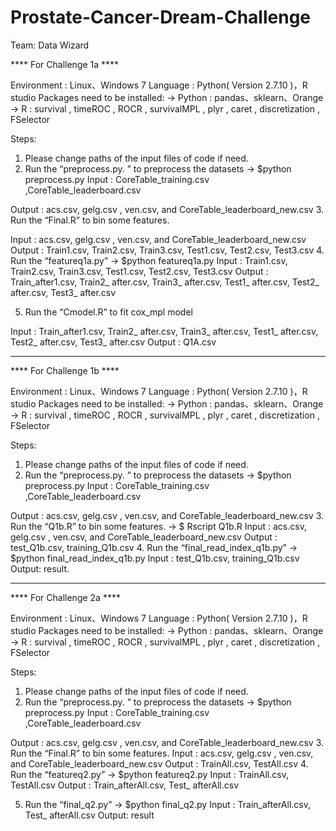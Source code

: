 # Prostate-Cancer-Dream-Challenge
Team: Data Wizard

**** For Challenge 1a ****

Environment : Linux、Windows 7
Language : Python( Version 2.7.10 )，R studio
Packages need to be installed: 
	→ Python : pandas、sklearn、Orange
	→ R : survival , timeROC , ROCR , survivalMPL , plyr , caret , discretization , FSelector

Steps:
1. Please change paths of the input files of code if need.
2. Run the “preprocess.py. ” to preprocess the datasets
→ $python preprocess.py
Input : CoreTable_training.csv ,CoreTable_leaderboard.csv

Output : acs.csv, gelg.csv , ven.csv, and CoreTable_leaderboard_new.csv
3. Run the “Final.R” to bin some features.

Input : acs.csv, gelg.csv , ven.csv, and CoreTable_leaderboard_new.csv
Output : Train1.csv, Train2.csv,  Train3.csv, Test1.csv, Test2.csv, Test3.csv
4. Run the “featureq1a.py” 
→ $python featureq1a.py
Input : Train1.csv, Train2.csv,  Train3.csv, Test1.csv, Test2.csv, Test3.csv
Output : Train_after1.csv, Train2_ after.csv,  Train3_ after.csv, Test1_ after.csv, Test2_ after.csv, Test3_ after.csv

5. Run the “Cmodel.R” to fit cox_mpl model

Input : Train_after1.csv, Train2_ after.csv,  Train3_ after.csv, Test1_ after.csv, Test2_ after.csv, Test3_ after.csv
Output : Q1A.csv

-----------------------------------------------------------------------------------------------------------------------------
**** For Challenge 1b ****

Environment : Linux、Windows 7
Language : Python( Version 2.7.10 )，R studio
Packages need to be installed: 
	→ Python : pandas、sklearn、Orange
	→ R : survival , timeROC , ROCR , survivalMPL , plyr , caret , discretization , FSelector

Steps:
1. Please change paths of the input files of code if need.
2. Run the “preprocess.py. ” to preprocess the datasets
→ $python preprocess.py
Input : CoreTable_training.csv ,CoreTable_leaderboard.csv

Output : acs.csv, gelg.csv , ven.csv, and CoreTable_leaderboard_new.csv
3. Run the “Q1b.R” to bin some features.
→ $ Rscript Q1b.R 
Input : acs.csv, gelg.csv , ven.csv, and CoreTable_leaderboard_new.csv
Output : test_Q1b.csv, training_Q1b.csv
4. Run the “final_read_index_q1b.py” 
→ $python final_read_index_q1b.py
Input : test_Q1b.csv, training_Q1b.csv
Output: result.

-----------------------------------------------------------------------------------------------------------------------------
**** For Challenge 2a ****

Environment : Linux、Windows 7
Language : Python( Version 2.7.10 )，R studio
Packages need to be installed: 
	→ Python : pandas、sklearn、Orange
	→ R : survival , timeROC , ROCR , survivalMPL , plyr , caret , discretization , FSelector

Steps:
1. Please change paths of the input files of code if need.
2. Run the “preprocess.py. ” to preprocess the datasets
→ $python preprocess.py
Input : CoreTable_training.csv ,CoreTable_leaderboard.csv

Output : acs.csv, gelg.csv , ven.csv, and CoreTable_leaderboard_new.csv
3. Run the “Final.R” to bin some features.
Input : acs.csv, gelg.csv , ven.csv, and CoreTable_leaderboard_new.csv
Output : TrainAll.csv, TestAll.csv
4. Run the “featureq2.py” 
→ $python featureq2.py
Input : TrainAll.csv, TestAll.csv
Output : Train_afterAll.csv, Test_ afterAll.csv

5. Run the “final_q2.py” 
→ $python final_q2.py
Input : Train_afterAll.csv, Test_ afterAll.csv 
Output: result
